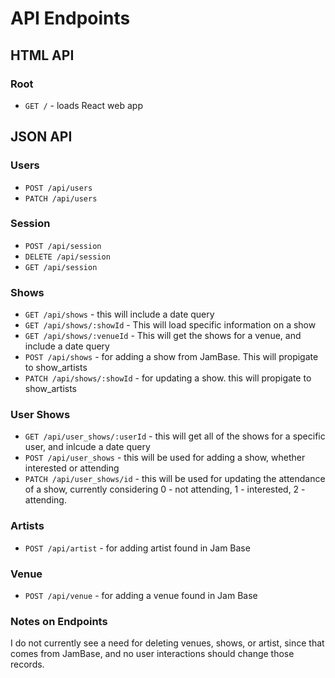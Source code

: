 # API Endpoints
## HTML API
 ### Root
 - `GET /` - loads React web app

## JSON API
### Users
- `POST /api/users`
- `PATCH /api/users`

### Session
- `POST /api/session`
- `DELETE /api/session`
- `GET /api/session`

### Shows
- `GET /api/shows` - this will include a date query
- `GET /api/shows/:showId` - This will load specific information on a show
- `GET /api/shows/:venueId` - This will get the shows for a venue, and include a date query
- `POST /api/shows` - for adding a show from JamBase. This will propigate to show_artists 
- `PATCH /api/shows/:showId` - for updating a show. this will propigate to show_artists

### User Shows
- `GET /api/user_shows/:userId` - this will get all of the shows for a specific user, and inlcude a date query
- `POST /api/user_shows` - this will be used for adding a show, whether interested or attending
- `PATCH /api/user_shows/id` - this will be used for updating the attendance of a show, currently considering 0 - not attending, 1 - interested, 2 - attending.

### Artists
- `POST /api/artist` - for adding artist found in Jam Base

### Venue
- `POST /api/venue` - for adding a venue found in Jam Base

### Notes on Endpoints 
I do not currently see a need for deleting venues, shows, or artist, since that comes from JamBase, and no user interactions should change those records. 




